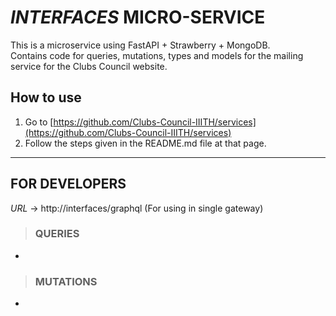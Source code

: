 # _INTERFACES_ MICRO-SERVICE

This is a microservice using FastAPI + Strawberry + MongoDB.  
Contains code for queries, mutations, types and models for the mailing service for the Clubs Council website.

## How to use
1. Go to [https://github.com/Clubs-Council-IIITH/services](https://github.com/Clubs-Council-IIITH/services)
2. Follow the steps given in the README.md file at that page.

---

## FOR DEVELOPERS
_URL_ -> http://interfaces/graphql (For using in single gateway)

> ### QUERIES

- 

> ### MUTATIONS

- 
